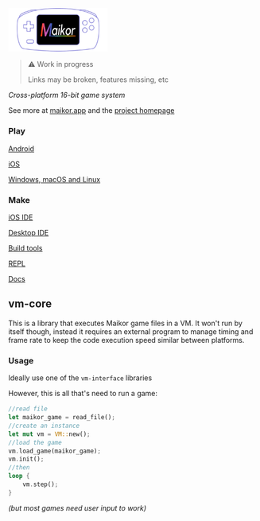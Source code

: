<img alt="Maikor" src="https://github.com/MaikorAppPublic/.github/raw/main/profile/controller_with_logo_blue.png?raw=true" width="200">

>⚠️ Work in progress
>
> Links may be broken, features missing, etc

*Cross-platform 16-bit game system*

See more at [maikor.app](https://maikor.app) and the [project homepage](https://github.com/MaikorAppPublic)

### Play

[Android](https://github.com/MaikorAppPublic/android-app)

[iOS](https://github.com/MaikorAppPublic/ios-app)

[Windows, macOS and Linux](https://github.com/MaikorAppPublic/desktop-app)

### Make

[iOS IDE](https://github.com/MaikorAppPublic/ios-app)

[Desktop IDE](https://github.com/MaikorAppPublic/desktop-ide)

[Build tools](https://github.com/MaikorAppPublic/build-tools)

[REPL](https://play.vm.maikor.app)

[Docs](https://docs.maikor.app)

## vm-core

This is a library that executes Maikor game files in a VM. It won't run by itself though, instead it requires an external program to manage timing and frame rate to keep the code execution speed similar between platforms.

### Usage

Ideally use one of the `vm-interface` libraries

However, this is all that's need to run a game:
```rust
//read file
let maikor_game = read_file();
//create an instance
let mut vm = VM::new();
//load the game
vm.load_game(maikor_game);
vm.init(); 
//then
loop {
    vm.step();
}
```
*(but most games need user input to work)*